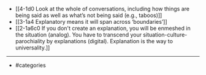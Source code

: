 - [[4-1d0 Look at the whole of conversations, including how things are being said as well as what’s not being said (e.g., taboos)]]
- [[3-1a4 Explanatory means it will span across ‘boundaries’]]
- [[2-1a6c0 If you don't create an explanation, you will be enmeshed in the situation (analog). You have to transcend your situation-culture-parochiality by explanations (digital). Explanation is the way to universality.]]
---
- #categories

